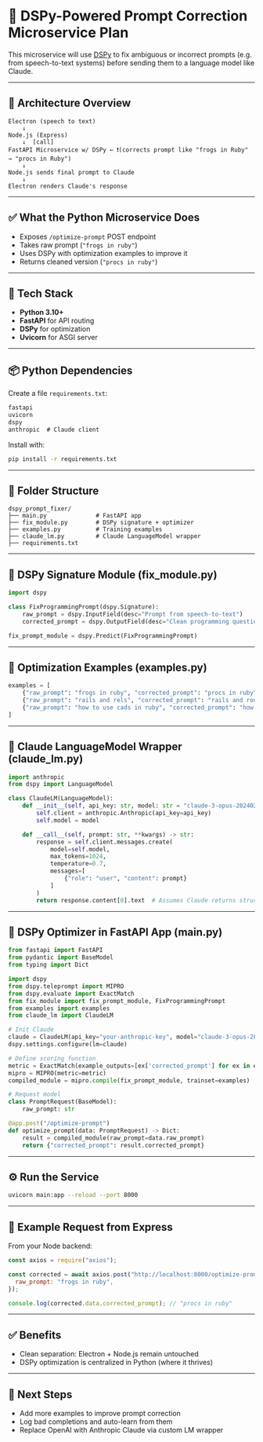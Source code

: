 # 🧠 DSPy-Powered Prompt Correction Microservice Plan

This microservice will use [DSPy](https://dspy.ai) to fix ambiguous or incorrect prompts (e.g. from speech-to-text systems) before sending them to a language model like Claude.

---

## 🧱 Architecture Overview

```plaintext
Electron (speech to text)
    ↓
Node.js (Express)
    ↓  [call]
FastAPI Microservice w/ DSPy ← ❗(corrects prompt like "frogs in Ruby" → "procs in Ruby")
    ↓
Node.js sends final prompt to Claude
    ↓
Electron renders Claude's response
```

---

## ✅ What the Python Microservice Does

- Exposes `/optimize-prompt` POST endpoint
- Takes raw prompt (`"frogs in ruby"`)
- Uses DSPy with optimization examples to improve it
- Returns cleaned version (`"procs in ruby"`)

---

## 🔧 Tech Stack

- **Python 3.10+**
- **FastAPI** for API routing
- **DSPy** for optimization
- **Uvicorn** for ASGI server

---

## 📦 Python Dependencies

Create a file `requirements.txt`:

```txt
fastapi
uvicorn
dspy
anthropic  # Claude client
```

Install with:

```bash
pip install -r requirements.txt
```

---

## 📂 Folder Structure

```
dspy_prompt_fixer/
├── main.py              # FastAPI app
├── fix_module.py        # DSPy signature + optimizer
├── examples.py          # Training examples
├── claude_lm.py         # Claude LanguageModel wrapper
├── requirements.txt
```

---

## 🧠 DSPy Signature Module (fix_module.py)

```python
import dspy

class FixProgrammingPrompt(dspy.Signature):
    raw_prompt = dspy.InputField(desc="Prompt from speech-to-text")
    corrected_prompt = dspy.OutputField(desc="Clean programming question")

fix_prompt_module = dspy.Predict(FixProgrammingPrompt)
```

---

## 📘 Optimization Examples (examples.py)

```python
examples = [
    {"raw_prompt": "frogs in ruby", "corrected_prompt": "procs in ruby"},
    {"raw_prompt": "rails and rels", "corrected_prompt": "rails and routes"},
    {"raw_prompt": "how to use cads in ruby", "corrected_prompt": "how to use procs in ruby"},
]
```

---

## 🤖 Claude LanguageModel Wrapper (claude_lm.py)

```python
import anthropic
from dspy import LanguageModel

class ClaudeLM(LanguageModel):
    def __init__(self, api_key: str, model: str = "claude-3-opus-20240229"):
        self.client = anthropic.Anthropic(api_key=api_key)
        self.model = model

    def __call__(self, prompt: str, **kwargs) -> str:
        response = self.client.messages.create(
            model=self.model,
            max_tokens=1024,
            temperature=0.7,
            messages=[
                {"role": "user", "content": prompt}
            ]
        )
        return response.content[0].text  # Assumes Claude returns structured content blocks
```

---

## 🚀 DSPy Optimizer in FastAPI App (main.py)

```python
from fastapi import FastAPI
from pydantic import BaseModel
from typing import Dict

import dspy
from dspy.teleprompt import MIPRO
from dspy.evaluate import ExactMatch
from fix_module import fix_prompt_module, FixProgrammingPrompt
from examples import examples
from claude_lm import ClaudeLM

# Init Claude
claude = ClaudeLM(api_key="your-anthropic-key", model="claude-3-opus-20240229")
dspy.settings.configure(lm=claude)

# Define scoring function
metric = ExactMatch(example_outputs=[ex['corrected_prompt'] for ex in examples])
mipro = MIPRO(metric=metric)
compiled_module = mipro.compile(fix_prompt_module, trainset=examples)

# Request model
class PromptRequest(BaseModel):
    raw_prompt: str

@app.post("/optimize-prompt")
def optimize_prompt(data: PromptRequest) -> Dict:
    result = compiled_module(raw_prompt=data.raw_prompt)
    return {"corrected_prompt": result.corrected_prompt}
```

---

## ⚙️ Run the Service

```bash
uvicorn main:app --reload --port 8000
```

---

## 🔁 Example Request from Express

From your Node backend:

```js
const axios = require("axios");

const corrected = await axios.post("http://localhost:8000/optimize-prompt", {
  raw_prompt: "frogs in ruby",
});

console.log(corrected.data.corrected_prompt); // "procs in ruby"
```

---

## ✅ Benefits

- Clean separation: Electron + Node.js remain untouched
- DSPy optimization is centralized in Python (where it thrives)

---

## 🧠 Next Steps

- Add more examples to improve prompt correction
- Log bad completions and auto-learn from them
- Replace OpenAI with Anthropic Claude via custom LM wrapper
